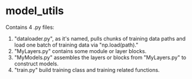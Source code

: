 # model_utils
Contains 4 .py files: </br>
1. "dataloader.py", as it's named, pulls chunks of training data paths and load one batch of training data via "np.load(path)." </br> 
2. "MyLayers.py" contains some module or layer blocks. </br>
3. "MyModels.py" assembles the layers or blocks from "MyLayers.py" to construct models. </br>
4. "train.py" build training class and training related functions. </br>
